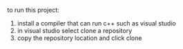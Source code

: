 to run this project:
1. install a compiler that can run c++ such as visual studio
2. in visual studio select clone a repository
3. copy the repository location and click clone
